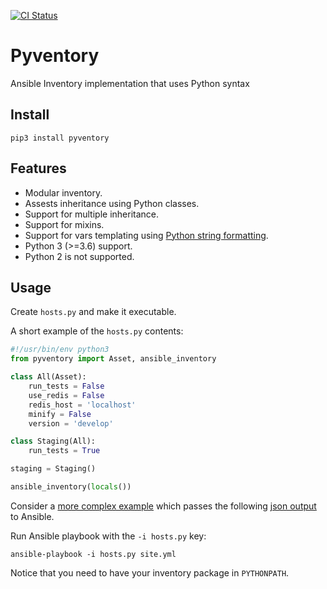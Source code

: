 [![CI Status](https://github.com/lig/pyventory/workflows/CI/badge.svg)](https://github.com/lig/pyventory/actions)

# Pyventory

Ansible Inventory implementation that uses Python syntax

## Install

```shell
pip3 install pyventory
```

## Features

* Modular inventory.
* Assests inheritance using Python classes.
* Support for multiple inheritance.
* Support for mixins.
* Support for vars templating using [Python string formatting](https://docs.python.org/3/library/string.html#format-specification-mini-language).
* Python 3 (>=3.6) support.
* Python 2 is not supported.

## Usage

Create `hosts.py` and make it executable.

A short example of the `hosts.py` contents:

```python
#!/usr/bin/env python3
from pyventory import Asset, ansible_inventory

class All(Asset):
    run_tests = False
    use_redis = False
    redis_host = 'localhost'
    minify = False
    version = 'develop'

class Staging(All):
    run_tests = True

staging = Staging()

ansible_inventory(locals())
```

Consider a [more complex example](tests/example) which passes the following [json output](tests/example.json) to Ansible.

Run Ansible playbook with the `-i hosts.py` key:

```shell
ansible-playbook -i hosts.py site.yml
```

Notice that you need to have your inventory package in `PYTHONPATH`.
